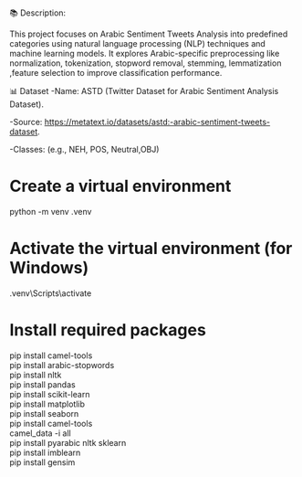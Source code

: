 📚 Description:

This project focuses on Arabic Sentiment Tweets Analysis into predefined categories using natural language processing (NLP) techniques and machine learning models.
It explores Arabic-specific preprocessing like normalization, tokenization, stopword removal, stemming, lemmatization ,feature selection to improve classification performance.


📊 Dataset
-Name: ASTD (Twitter Dataset for Arabic Sentiment Analysis Dataset).


-Source: https://metatext.io/datasets/astd:-arabic-sentiment-tweets-dataset.

-Classes: (e.g., NEH, POS, Neutral,OBJ)

# Create a virtual environment

python -m venv .venv

# Activate the virtual environment (for Windows)

.venv\Scripts\activate

# Install required packages

pip install camel-tools <br/>
pip install arabic-stopwords <br/>
pip install nltk <br/>
pip install pandas <br/>
pip install scikit-learn <br/>
pip install matplotlib <br/>
pip install seaborn <br/>
pip install camel-tools <br/>
camel_data -i all<br/>
pip install pyarabic nltk sklearn<br/>
pip install imblearn <br/>
pip install gensim <br/>
